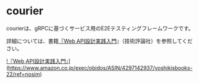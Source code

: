 # courier

courierは、gRPCに基づくサービス用のE2Eテスティングフレームワークです。

詳細については、書籍[『Web API設計実践入門](https://www.amazon.co.jp/exec/obidos/ASIN/4297142937/yoshikisbooks-22/ref=nosim)』（技術評論社）を参照してください。

[!『Web API設計実践入門』](./WebAPI.png)](https://www.amazon.co.jp/exec/obidos/ASIN/4297142937/yoshikisbooks-22/ref=nosim)

